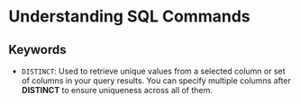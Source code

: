 # Understanding SQL Commands

## Keywords

- `DISTINCT`: Used to retrieve unique values from a selected column or set of columns in your query results. You can specify multiple columns after **DISTINCT** to ensure uniqueness across all of them.
